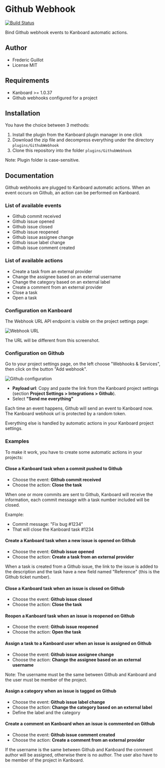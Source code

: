 Github Webhook
==============

[![Build Status](https://travis-ci.org/kanboard/plugin-github-webhook.svg?branch=master)](https://travis-ci.org/kanboard/plugin-github-webhook)

Bind Github webhook events to Kanboard automatic actions.

Author
------

- Frederic Guillot
- License MIT

Requirements
------------

- Kanboard >= 1.0.37
- Github webhooks configured for a project

Installation
------------

You have the choice between 3 methods:

1. Install the plugin from the Kanboard plugin manager in one click
2. Download the zip file and decompress everything under the directory `plugins/GithubWebhook`
3. Clone this repository into the folder `plugins/GithubWebhook`

Note: Plugin folder is case-sensitive.

Documentation
-------------

Github webhooks are plugged to Kanboard automatic actions.
When an event occurs on Github, an action can be performed on Kanboard.

### List of available events

- Github commit received
- Github issue opened
- Github issue closed
- Github issue reopened
- Github issue assignee change
- Github issue label change
- Github issue comment created

### List of available actions

- Create a task from an external provider
- Change the assignee based on an external username
- Change the category based on an external label
- Create a comment from an external provider
- Close a task
- Open a task

### Configuration on Kanboard

The Webhook URL API endpoint is visible on the project settings page:

![Webhook URL](https://cloud.githubusercontent.com/assets/323546/20451514/394fca12-adc8-11e6-8689-12dfae9e29f6.png)

The URL will be different from this screenshot.

### Configuration on Github

Go to your project settings page, on the left choose "Webhooks & Services", then click on the button "Add webhook".

![Github configuration](https://cloud.githubusercontent.com/assets/323546/20451454/7c68c016-adc7-11e6-98a1-f9df7f382b6e.png)

- **Payload url**: Copy and paste the link from the Kanboard project settings (section **Project Settings > Integrations > Github**).
- Select **"Send me everything"**

Each time an event happens, Github will send an event to Kanboard now.
The Kanboard webhook url is protected by a random token.

Everything else is handled by automatic actions in your Kanboard project settings.

### Examples

To make it work, you have to create some automatic actions in your projects:

#### Close a Kanboard task when a commit pushed to Github

- Choose the event: **Github commit received**
- Choose the action: **Close the task**

When one or more commits are sent to Github, Kanboard will receive the information, each commit message with a task number included will be closed.

Example:

- Commit message: "Fix bug #1234"
- That will close the Kanboard task #1234

#### Create a Kanboard task when a new issue is opened on Github

- Choose the event: **Github issue opened**
- Choose the action: **Create a task from an external provider**

When a task is created from a Github issue, the link to the issue is added to the description and the task have a new field named "Reference" (this is the Github ticket number).

#### Close a Kanboard task when an issue is closed on Github

- Choose the event: **Github issue closed**
- Choose the action: **Close the task**

#### Reopen a Kanboard task when an issue is reopened on Github

- Choose the event: **Github issue reopened**
- Choose the action: **Open the task**

#### Assign a task to a Kanboard user when an issue is assigned on Github

- Choose the event: **Github issue assignee change**
- Choose the action: **Change the assignee based on an external username**

Note: The username must be the same between Github and Kanboard and the user must be member of the project.

#### Assign a category when an issue is tagged on Github

- Choose the event: **Github issue label change**
- Choose the action: **Change the category based on an external label**
- Define the label and the category

#### Create a comment on Kanboard when an issue is commented on Github

- Choose the event: **Github issue comment created**
- Choose the action: **Create a comment from an external provider**

If the username is the same between Github and Kanboard the comment author will be assigned, otherwise there is no author.
The user also have to be member of the project in Kanboard.
